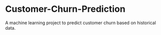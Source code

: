 # Customer-Churn-Prediction
A machine learning project to predict customer churn based on historical data.
